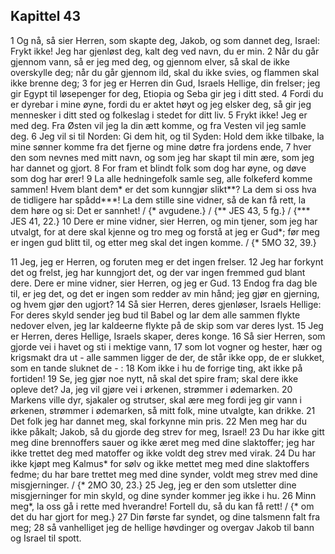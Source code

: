 ## Kapittel 43

1 Og nå, så sier Herren, som skapte deg, Jakob, og som dannet deg, Israel: Frykt ikke! Jeg har gjenløst deg, kalt deg ved navn, du er min.
2 Når du går gjennom vann, så er jeg med deg, og gjennom elver, så skal de ikke overskylle deg; når du går gjennom ild, skal du ikke svies, og flammen skal ikke brenne deg;
3 for jeg er Herren din Gud, Israels Hellige, din frelser; jeg gir Egypt til løsepenger for deg, Etiopia og Seba gir jeg i ditt sted.
4 Fordi du er dyrebar i mine øyne, fordi du er aktet høyt og jeg elsker deg, så gir jeg mennesker i ditt sted og folkeslag i stedet for ditt liv.
5 Frykt ikke! Jeg er med deg. Fra Østen vil jeg la din ætt komme, og fra Vesten vil jeg samle deg.
6 Jeg vil si til Norden: Gi dem hit, og til Syden: Hold dem ikke tilbake, la mine sønner komme fra det fjerne og mine døtre fra jordens ende,
7 hver den som nevnes med mitt navn, og som jeg har skapt til min ære, som jeg har dannet og gjort.
8 For fram et blindt folk som dog har øyne, og døve som dog har ører!
9 La alle hedningefolk samle seg, alle folkeferd komme sammen! Hvem blant dem* er det som kunngjør slikt**? La dem si oss hva de tidligere har spådd***! La dem stille sine vidner, så de kan få rett, la dem høre og si: Det er sannhet! / {* avgudene.} / {** JES 43, 5 fg.} / {*** JES 41, 22.}
10 Dere er mine vidner, sier Herren, og min tjener, som jeg har utvalgt, for at dere skal kjenne og tro meg og forstå at jeg er Gud*; før meg er ingen gud blitt til, og etter meg skal det ingen komme. / {* 5MO 32, 39.}

11 Jeg, jeg er Herren, og foruten meg er det ingen frelser.
12 Jeg har forkynt det og frelst, jeg har kunngjort det, og der var ingen fremmed gud blant dere. Dere er mine vidner, sier Herren, og jeg er Gud.
13 Endog fra dag ble til, er jeg det, og det er ingen som redder av min hånd; jeg gjør en gjerning, og hvem gjør den ugjort?
14 Så sier Herren, deres gjenløser, Israels Hellige: For deres skyld sender jeg bud til Babel og lar dem alle sammen flykte nedover elven, jeg lar kaldeerne flykte på de skip som var deres lyst.
15 Jeg er Herren, deres Hellige, Israels skaper, deres konge.
16 Så sier Herren, som gjorde vei i havet og sti i mektige vann,
17 som lot vogner og hester, hær og krigsmakt dra ut - alle sammen ligger de der, de står ikke opp, de er slukket, som en tande sluknet de - :
18 Kom ikke i hu de forrige ting, akt ikke på fortiden!
19 Se, jeg gjør noe nytt, nå skal det spire fram; skal dere ikke opleve det? Ja, jeg vil gjøre vei i ørkenen, strømmer i ødemarken.
20 Markens ville dyr, sjakaler og strutser, skal ære meg fordi jeg gir vann i ørkenen, strømmer i ødemarken, så mitt folk, mine utvalgte, kan drikke.
21 Det folk jeg har dannet meg, skal forkynne min pris.
22 Men meg har du ikke påkalt; Jakob, så du gjorde deg strev for meg, Israel!
23 Du har ikke gitt meg dine brennoffers sauer og ikke æret meg med dine slaktoffer; jeg har ikke trettet deg med matoffer og ikke voldt deg strev med virak.
24 Du har ikke kjøpt meg Kalmus* for sølv og ikke mettet meg med dine slaktoffers fedme; du har bare trettet meg med dine synder, voldt meg strev med dine misgjerninger. / {* 2MO 30, 23.}
25 Jeg, jeg er den som utsletter dine misgjerninger for min skyld, og dine synder kommer jeg ikke i hu.
26 Minn meg*, la oss gå i rette med hverandre! Fortell du, så du kan få rett! / {* om det du har gjort for meg.}
27 Din første far syndet, og dine talsmenn falt fra meg;
28 så vanhelliget jeg de hellige høvdinger og overgav Jakob til bann og Israel til spott.
